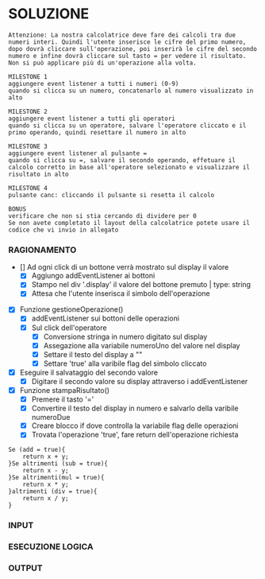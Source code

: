 # SOLUZIONE

```
Attenzione: La nostra calcolatrice deve fare dei calcoli tra due numeri interi. Quindi l'utente inserisce le cifre del primo numero, dopo dovrà cliccare sull'operazione, poi inserirà le cifre del secondo numero e infine dovrà cliccare sul tasto = per vedere il risultato. Non si può applicare più di un'operazione alla volta.

MILESTONE 1
aggiungere event listener a tutti i numeri (0-9)
quando si clicca su un numero, concatenarlo al numero visualizzato in alto

MILESTONE 2
aggiungere event listener a tutti gli operatori
quando si clicca su un operatore, salvare l'operatore cliccato e il primo operando, quindi resettare il numero in alto

MILESTONE 3
aggiungere event listener al pulsante =
quando si clicca su =, salvare il secondo operando, effetuare il calcolo corretto in base all'operatore selezionato e visualizzare il risultato in alto

MILESTONE 4
pulsante canc: cliccando il pulsante si resetta il calcolo

BONUS
verificare che non si stia cercando di dividere per 0
Se non avete completato il layout della calcolatrice potete usare il codice che vi invio in allegato

```

### RAGIONAMENTO

- [] Ad ogni click di un bottone verrà mostrato sul display il valore
    - [X] Aggiungo addEventListener ai bottoni
    - [X] Stampo nel div '.display' il valore del bottone premuto | type: string
    - [X] Attesa che l'utente inserisca il simbolo dell'operazione

- [X]  Funzione gestioneOperazione()
    - [X] addEventListener sui bottoni delle operazioni
    - [X] Sul click dell'operatore 
        - [X] Conversione stringa in numero digitato sul display
        - [X] Assegazione alla variabile numeroUno del valore nel display
        - [X] Settare il testo del display a "" 
        - [X] Settare 'true' alla varibile flag  del simbolo cliccato

- [X] Eseguire il salvataggio del secondo valore
    - [X] Digitare il secondo valore su display attraverso i addEventListener

- [X] Funzione stampaRisultato()
    - [X] Premere il tasto '='
    - [X] Convertire il testo del display in numero e salvarlo della varibile numeroDue
    - [X] Creare blocco if dove controlla la variabile flag delle operazioni
    - [X] Trovata l'operazione 'true', fare return dell'operazione richiesta

```
Se (add = true){
    return x + y;
}Se altrimenti (sub = true){
    return x - y;
}Se altrimenti(mul = true){
    return x * y;
}altrimenti (div = true){
    return x / y;
}

```

### INPUT

### ESECUZIONE LOGICA

### OUTPUT